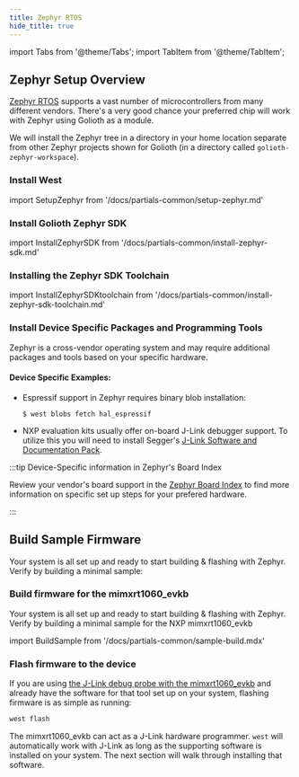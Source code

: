 ```yaml
---
title: Zephyr RTOS
hide_title: true
---
```


import Tabs from '@theme/Tabs';
import TabItem from '@theme/TabItem';

## Zephyr Setup Overview

[Zephyr RTOS](https://docs.zephyrproject.org/) supports a vast number of
microcontrollers from many different vendors. There's a very good chance your
preferred chip will work with Zephyr using Golioth as a module.

We will install the Zephyr tree in a directory in your home location
separate from other Zephyr projects shown for Golioth (in a directory called
`golioth-zephyr-workspace`).

### Install West

import SetupZephyr from '/docs/partials-common/setup-zephyr.md'

<SetupZephyr/>

### Install Golioth Zephyr SDK

import InstallZephyrSDK from '/docs/partials-common/install-zephyr-sdk.md'

<InstallZephyrSDK/>

### Installing the Zephyr SDK Toolchain

import InstallZephyrSDKtoolchain from '/docs/partials-common/install-zephyr-sdk-toolchain.md'

<InstallZephyrSDKtoolchain/>

### Install Device Specific Packages and Programming Tools

Zephyr is a cross-vendor operating system and may require additional packages
and tools based on your specific hardware.

#### Device Specific Examples:

- Espressif support in Zephyr requires binary blob installation:

    ```shell
    $ west blobs fetch hal_espressif
    ```

- NXP evaluation kits usually offer on-board J-Link debugger support. To utilize
  this you will need to install Segger's [J-Link Software and Documentation Pack](https://www.segger.com/downloads/jlink).

:::tip Device-Specific information in Zephyr's Board Index

Review your vendor's board support in the [Zephyr Board Index](https://docs.zephyrproject.org/latest/boards/index.html) to find more information on specific set up steps for your prefered hardware.

:::

## Build Sample Firmware

Your system is all set up and ready to start building & flashing with Zephyr.
Verify by building a minimal sample:

### Build firmware for the mimxrt1060_evkb

Your system is all set up and ready to start building & flashing with Zephyr.
Verify by building a minimal sample for the NXP mimxrt1060_evkb

import BuildSample from '/docs/partials-common/sample-build.mdx'

<BuildSample board="mimxrt1060_evk"/>

### Flash firmware to the device

If you are using [the J-Link debug probe with the
mimxrt1060_evkb](https://community.nxp.com/t5/i-MX-RT-Knowledge-Base/Using-J-Link-with-MIMXRT1060-EVK-or-MIMXRT1064-EVK/ta-p/1281149)
and already have the software for that tool set up on your system, flashing
firmware is as simple as running:

```bash
west flash
```

The mimxrt1060_evkb can act as a J-Link hardware programmer. `west` will
automatically work with J-Link as long as the supporting software is installed
on your system. The next section will walk through installing that software.
